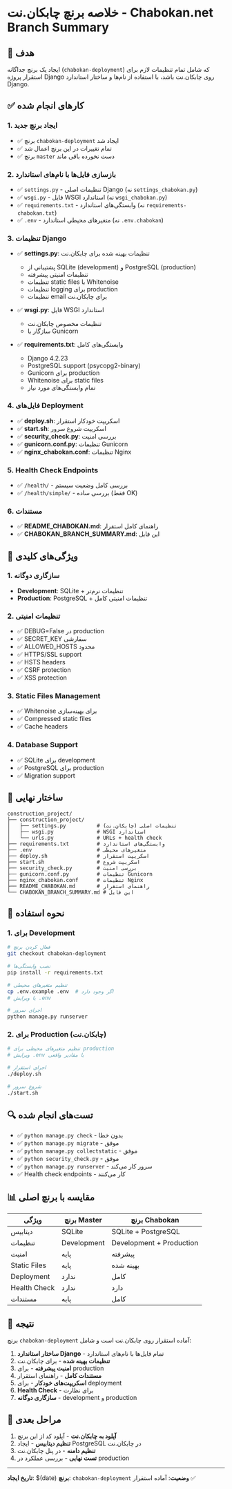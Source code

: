 # خلاصه برنچ چابکان.نت - Chabokan.net Branch Summary

## 🎯 هدف

ایجاد یک برنچ جداگانه (`chabokan-deployment`) که شامل تمام تنظیمات لازم برای استقرار پروژه Django روی چابکان.نت باشد، با استفاده از نام‌ها و ساختار استاندارد Django.

## ✅ کارهای انجام شده

### 1. ایجاد برنچ جدید
- ✅ برنچ `chabokan-deployment` ایجاد شد
- ✅ تمام تغییرات در این برنچ اعمال شد
- ✅ برنچ `master` دست نخورده باقی ماند

### 2. بازسازی فایل‌ها با نام‌های استاندارد
- ✅ `settings.py` - تنظیمات اصلی Django (نه `settings_chabokan.py`)
- ✅ `wsgi.py` - فایل WSGI استاندارد (نه `wsgi_chabokan.py`)
- ✅ `requirements.txt` - وابستگی‌های استاندارد (نه `requirements-chabokan.txt`)
- ✅ `.env` - متغیرهای محیطی استاندارد (نه `.env.chabokan`)

### 3. تنظیمات Django
- ✅ **settings.py**: تنظیمات بهینه شده برای چابکان.نت
  - پشتیبانی از SQLite (development) و PostgreSQL (production)
  - تنظیمات امنیتی پیشرفته
  - تنظیمات static files با Whitenoise
  - تنظیمات logging برای production
  - تنظیمات email برای چابکان.نت

- ✅ **wsgi.py**: فایل WSGI استاندارد
  - تنظیمات مخصوص چابکان.نت
  - سازگار با Gunicorn

- ✅ **requirements.txt**: وابستگی‌های کامل
  - Django 4.2.23
  - PostgreSQL support (psycopg2-binary)
  - Gunicorn برای production
  - Whitenoise برای static files
  - تمام وابستگی‌های مورد نیاز

### 4. فایل‌های Deployment
- ✅ **deploy.sh**: اسکریپت خودکار استقرار
- ✅ **start.sh**: اسکریپت شروع سرور
- ✅ **security_check.py**: بررسی امنیت
- ✅ **gunicorn.conf.py**: تنظیمات Gunicorn
- ✅ **nginx_chabokan.conf**: تنظیمات Nginx

### 5. Health Check Endpoints
- ✅ `/health/` - بررسی کامل وضعیت سیستم
- ✅ `/health/simple/` - بررسی ساده (فقط OK)

### 6. مستندات
- ✅ **README_CHABOKAN.md**: راهنمای کامل استقرار
- ✅ **CHABOKAN_BRANCH_SUMMARY.md**: این فایل

## 🔧 ویژگی‌های کلیدی

### 1. سازگاری دوگانه
- **Development**: SQLite + تنظیمات نرم‌تر
- **Production**: PostgreSQL + تنظیمات امنیتی کامل

### 2. تنظیمات امنیتی
- ✅ DEBUG=False در production
- ✅ SECRET_KEY سفارشی
- ✅ ALLOWED_HOSTS محدود
- ✅ HTTPS/SSL support
- ✅ HSTS headers
- ✅ CSRF protection
- ✅ XSS protection

### 3. Static Files Management
- ✅ Whitenoise برای بهینه‌سازی
- ✅ Compressed static files
- ✅ Cache headers

### 4. Database Support
- ✅ SQLite برای development
- ✅ PostgreSQL برای production
- ✅ Migration support

## 📁 ساختار نهایی

```
construction_project/
├── construction_project/
│   ├── settings.py          # تنظیمات اصلی (چابکان.نت)
│   ├── wsgi.py              # WSGI استاندارد
│   └── urls.py              # URLs + health check
├── requirements.txt         # وابستگی‌های استاندارد
├── .env                     # متغیرهای محیطی
├── deploy.sh                # اسکریپت استقرار
├── start.sh                 # اسکریپت شروع
├── security_check.py        # بررسی امنیت
├── gunicorn.conf.py         # تنظیمات Gunicorn
├── nginx_chabokan.conf      # تنظیمات Nginx
├── README_CHABOKAN.md       # راهنمای استقرار
└── CHABOKAN_BRANCH_SUMMARY.md # این فایل
```

## 🚀 نحوه استفاده

### 1. برای Development
```bash
# فعال کردن برنچ
git checkout chabokan-deployment

# نصب وابستگی‌ها
pip install -r requirements.txt

# تنظیم متغیرهای محیطی
cp .env.example .env  # اگر وجود دارد
# یا ویرایش .env

# اجرای سرور
python manage.py runserver
```

### 2. برای Production (چابکان.نت)
```bash
# تنظیم متغیرهای محیطی برای production
# ویرایش .env با مقادیر واقعی

# اجرای استقرار
./deploy.sh

# شروع سرور
./start.sh
```

## 🔍 تست‌های انجام شده

- ✅ `python manage.py check` - بدون خطا
- ✅ `python manage.py migrate` - موفق
- ✅ `python manage.py collectstatic` - موفق
- ✅ `python security_check.py` - موفق
- ✅ `python manage.py runserver` - سرور کار می‌کند
- ✅ Health check endpoints - کار می‌کنند

## 📊 مقایسه با برنچ اصلی

| ویژگی | برنچ Master | برنچ Chabokan |
|--------|-------------|----------------|
| دیتابیس | SQLite | SQLite + PostgreSQL |
| تنظیمات | Development | Development + Production |
| امنیت | پایه | پیشرفته |
| Static Files | پایه | بهینه شده |
| Deployment | ندارد | کامل |
| Health Check | ندارد | دارد |
| مستندات | پایه | کامل |

## 🎉 نتیجه

برنچ `chabokan-deployment` آماده استقرار روی چابکان.نت است و شامل:

1. **ساختار استاندارد Django** - تمام فایل‌ها با نام‌های استاندارد
2. **تنظیمات بهینه شده** - برای چابکان.نت
3. **امنیت پیشرفته** - برای production
4. **مستندات کامل** - راهنمای استقرار
5. **اسکریپت‌های خودکار** - برای deployment
6. **Health Check** - برای نظارت
7. **سازگاری دوگانه** - development و production

## 🔄 مراحل بعدی

1. **آپلود به چابکان.نت** - آپلود کد از این برنچ
2. **تنظیم دیتابیس** - ایجاد PostgreSQL در چابکان.نت
3. **تنظیم دامنه** - در پنل چابکان.نت
4. **تست نهایی** - بررسی عملکرد در production

---

**تاریخ ایجاد**: $(date)
**برنچ**: `chabokan-deployment`
**وضعیت**: آماده استقرار ✅
